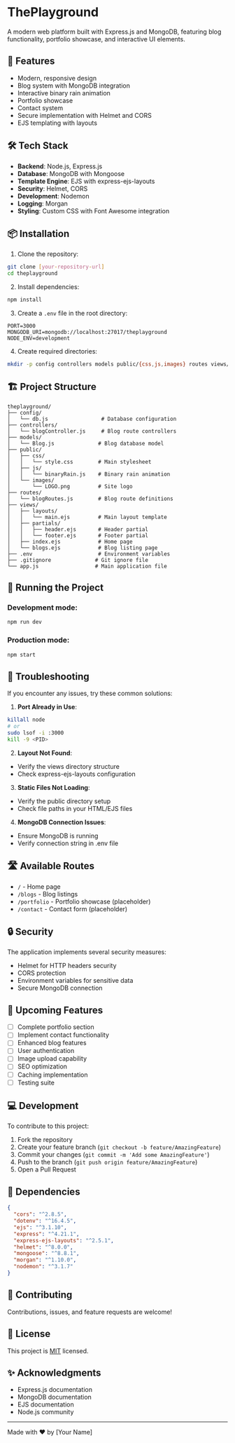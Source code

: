 # ThePlayground

A modern web platform built with Express.js and MongoDB, featuring blog functionality, portfolio showcase, and interactive UI elements.

## 🚀 Features

- Modern, responsive design
- Blog system with MongoDB integration
- Interactive binary rain animation
- Portfolio showcase
- Contact system
- Secure implementation with Helmet and CORS
- EJS templating with layouts

## 🛠 Tech Stack

- **Backend**: Node.js, Express.js
- **Database**: MongoDB with Mongoose
- **Template Engine**: EJS with express-ejs-layouts
- **Security**: Helmet, CORS
- **Development**: Nodemon
- **Logging**: Morgan
- **Styling**: Custom CSS with Font Awesome integration

## 📦 Installation

1. Clone the repository:
```bash
git clone [your-repository-url]
cd theplayground
```

2. Install dependencies:
```bash
npm install
```

3. Create a `.env` file in the root directory:
```env
PORT=3000
MONGODB_URI=mongodb://localhost:27017/theplayground
NODE_ENV=development
```

4. Create required directories:
```bash
mkdir -p config controllers models public/{css,js,images} routes views/{layouts,partials}
```

## 🏗 Project Structure

```
theplayground/
├── config/
│   └── db.js                 # Database configuration
├── controllers/
│   └── blogController.js     # Blog route controllers
├── models/
│   └── Blog.js              # Blog database model
├── public/
│   ├── css/
│   │   └── style.css        # Main stylesheet
│   ├── js/
│   │   └── binaryRain.js    # Binary rain animation
│   └── images/
│       └── LOGO.png         # Site logo
├── routes/
│   └── blogRoutes.js        # Blog route definitions
├── views/
│   ├── layouts/
│   │   └── main.ejs         # Main layout template
│   ├── partials/
│   │   ├── header.ejs       # Header partial
│   │   └── footer.ejs       # Footer partial
│   ├── index.ejs            # Home page
│   └── blogs.ejs            # Blog listing page
├── .env                     # Environment variables
├── .gitignore              # Git ignore file
└── app.js                  # Main application file
```

## 🚦 Running the Project

### Development mode:
```bash
npm run dev
```

### Production mode:
```bash
npm start
```

## 🔧 Troubleshooting

If you encounter any issues, try these common solutions:

1. **Port Already in Use**:
```bash
killall node
# or
sudo lsof -i :3000
kill -9 <PID>
```

2. **Layout Not Found**:
- Verify the views directory structure
- Check express-ejs-layouts configuration

3. **Static Files Not Loading**:
- Verify the public directory setup
- Check file paths in your HTML/EJS files

4. **MongoDB Connection Issues**:
- Ensure MongoDB is running
- Verify connection string in .env file

## 🛣 Available Routes

- `/` - Home page
- `/blogs` - Blog listings
- `/portfolio` - Portfolio showcase (placeholder)
- `/contact` - Contact form (placeholder)

## 🔒 Security

The application implements several security measures:
- Helmet for HTTP headers security
- CORS protection
- Environment variables for sensitive data
- Secure MongoDB connection

## 🎯 Upcoming Features

- [ ] Complete portfolio section
- [ ] Implement contact functionality
- [ ] Enhanced blog features
- [ ] User authentication
- [ ] Image upload capability
- [ ] SEO optimization
- [ ] Caching implementation
- [ ] Testing suite

## 💻 Development

To contribute to this project:

1. Fork the repository
2. Create your feature branch (`git checkout -b feature/AmazingFeature`)
3. Commit your changes (`git commit -m 'Add some AmazingFeature'`)
4. Push to the branch (`git push origin feature/AmazingFeature`)
5. Open a Pull Request

## 📝 Dependencies

```json
{
  "cors": "^2.8.5",
  "dotenv": "^16.4.5",
  "ejs": "^3.1.10",
  "express": "^4.21.1",
  "express-ejs-layouts": "^2.5.1",
  "helmet": "^8.0.0",
  "mongoose": "^8.8.1",
  "morgan": "^1.10.0",
  "nodemon": "^3.1.7"
}
```

## 🤝 Contributing

Contributions, issues, and feature requests are welcome!

## 📄 License

This project is [MIT](LICENSE) licensed.

## ✨ Acknowledgments

- Express.js documentation
- MongoDB documentation
- EJS documentation
- Node.js community

---

Made with ❤️ by [Your Name]